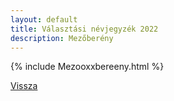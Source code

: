 ```yaml
---
layout: default
title: Választási névjegyzék 2022
description: Mezőberény
---
```


{% include Mezooxxbereeny.html %}

[Vissza](./)